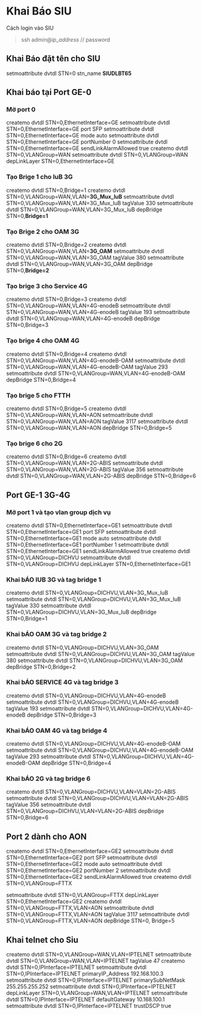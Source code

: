 # Khai Báo SIU
Cách login vào SIU
>ssh admin@*ip_address*
// password
## Khai Báo đặt tên cho SIU
setmoattribute dvtdl STN=0 stn_name **SIUDLBT65**
## Khai báo tại Port GE-0
### Mở port 0
createmo dvtdl STN=0,EthernetInterface=GE
setmoattribute dvtdl STN=0,EthernetInterface=GE port SFP
setmoattribute dvtdl STN=0,EthernetInterface=GE mode auto
setmoattribute dvtdl STN=0,EthernetInterface=GE portNumber 0
setmoattribute dvtdl STN=0,EthernetInterface=GE sendLinkAlarmAllowed true
createmo dvtdl STN=0,VLANGroup=WAN
setmoattribute dvtdl STN=0,VLANGroup=WAN depLinkLayer STN=0,EthernetInterface=GE
### Tạo Brige 1 cho IuB 3G
createmo dvtdl STN=0,Bridge=1
createmo dvtdl STN=0,VLANGroup=WAN,VLAN=**3G_Mux_IuB**
setmoattribute dvtdl STN=0,VLANGroup=WAN,VLAN=3G_Mux_IuB tagValue 330
setmoattribute dvtdl STN=0,VLANGroup=WAN,VLAN=3G_Mux_IuB depBridge STN=0,**Bridge=1**
### Tạo Brige 2 cho OAM 3G
createmo dvtdl STN=0,Bridge=2
createmo dvtdl STN=0,VLANGroup=WAN,VLAN=**3G_OAM**
setmoattribute dvtdl STN=0,VLANGroup=WAN,VLAN=3G_OAM tagValue 380
setmoattribute dvtdl STN=0,VLANGroup=WAN,VLAN=3G_OAM depBridge STN=0,**Bridge=2**
### Tạo brige 3 cho Service 4G
createmo dvtdl STN=0,Bridge=3
createmo dvtdl STN=0,VLANGroup=WAN,VLAN=4G-enodeB
setmoattribute dvtdl STN=0,VLANGroup=WAN,VLAN=4G-enodeB tagValue 193
setmoattribute dvtdl STN=0,VLANGroup=WAN,VLAN=4G-enodeB depBridge STN=0,Bridge=3
### Tạo brige 4 cho OAM 4G
createmo dvtdl STN=0,Bridge=4
createmo dvtdl STN=0,VLANGroup=WAN,VLAN=4G-enodeB-OAM
setmoattribute dvtdl STN=0,VLANGroup=WAN,VLAN=4G-enodeB-OAM tagValue 293
setmoattribute dvtdl STN=0,VLANGroup=WAN,VLAN=4G-enodeB-OAM depBridge STN=0,Bridge=4
### Tạo brige 5 cho FTTH
createmo dvtdl STN=0,Bridge=5
createmo dvtdl STN=0,VLANGroup=WAN,VLAN=AON
setmoattribute dvtdl STN=0,VLANGroup=WAN,VLAN=AON tagValue 3117
setmoattribute dvtdl STN=0,VLANGroup=WAN,VLAN=AON depBridge STN=0,Bridge=5
### Tạo brige 6 cho 2G
createmo dvtdl STN=0,Bridge=6
createmo dvtdl STN=0,VLANGroup=WAN,VLAN=2G-ABIS
setmoattribute dvtdl STN=0,VLANGroup=WAN,VLAN=2G-ABIS tagValue 356
setmoattribute dvtdl STN=0,VLANGroup=WAN,VLAN=2G-ABIS depBridge STN=0,Bridge=6

## Port GE-1 3G-4G
### Mở port 1 và tạo vlan group dịch vụ
createmo dvtdl STN=0,EthernetInterface=GE1
setmoattribute dvtdl STN=0,EthernetInterface=GE1 port SFP
setmoattribute dvtdl STN=0,EthernetInterface=GE1 mode auto
setmoattribute dvtdl STN=0,EthernetInterface=GE1 portNumber 1
setmoattribute dvtdl STN=0,EthernetInterface=GE1 sendLinkAlarmAllowed true
createmo dvtdl STN=0,VLANGroup=DICHVU
setmoattribute dvtdl STN=0,VLANGroup=DICHVU depLinkLayer STN=0,EthernetInterface=GE1
### Khai bÁO IUB 3G và tag bridge 1
createmo dvtdl STN=0,VLANGroup=DICHVU,VLAN=3G_Mux_IuB
setmoattribute dvtdl STN=0,VLANGroup=DICHVU,VLAN=3G_Mux_IuB tagValue 330
setmoattribute dvtdl STN=0,VLANGroup=DICHVU,VLAN=3G_Mux_IuB depBridge STN=0,Bridge=1
### Khai bÁO OAM 3G và tag bridge 2
createmo dvtdl STN=0,VLANGroup=DICHVU,VLAN=3G_OAM
setmoattribute dvtdl STN=0,VLANGroup=DICHVU,VLAN=3G_OAM tagValue 380
setmoattribute dvtdl STN=0,VLANGroup=DICHVU,VLAN=3G_OAM depBridge STN=0,Bridge=2

### Khai bÁO SERVICE 4G và tag bridge 3
createmo dvtdl STN=0,VLANGroup=DICHVU,VLAN=4G-enodeB
setmoattribute dvtdl STN=0,VLANGroup=DICHVU,VLAN=4G-enodeB tagValue 193
setmoattribute dvtdl STN=0,VLANGroup=DICHVU,VLAN=4G-enodeB depBridge STN=0,Bridge=3

### Khai bÁO OAM 4G và tag bridge 4
createmo dvtdl STN=0,VLANGroup=DICHVU,VLAN=4G-enodeB-OAM
setmoattribute dvtdl STN=0,VLANGroup=DICHVU,VLAN=4G-enodeB-OAM tagValue 293
setmoattribute dvtdl STN=0,VLANGroup=DICHVU,VLAN=4G-enodeB-OAM depBridge STN=0,Bridge=4
### Khai bÁO 2G và tag bridge 6
createmo dvtdl STN=0,VLANGroup=DICHVU,VLAN=VLAN=2G-ABIS
setmoattribute dvtdl STN=0,VLANGroup=DICHVU,VLAN=VLAN=2G-ABIS tagValue 356
setmoattribute dvtdl STN=0,VLANGroup=DICHVU,VLAN=VLAN=2G-ABIS depBridge STN=0,Bridge=6
## Port 2 dành cho AON
createmo dvtdl STN=0,EthernetInterface=GE2
setmoattribute dvtdl STN=0,EthernetInterface=GE2 port SFP
setmoattribute dvtdl STN=0,EthernetInterface=GE2 mode auto
setmoattribute dvtdl STN=0,EthernetInterface=GE2 portNumber 2
setmoattribute dvtdl STN=0,EthernetInterface=GE2 sendLinkAlarmAllowed true
createmo dvtdl STN=0,VLANGroup=FTTX

setmoattribute dvtdl STN=0,VLANGroup=FTTX depLinkLayer STN=0,EthernetInterface=GE2
createmo dvtdl STN=0,VLANGroup=FTTX,VLAN=AON
setmoattribute dvtdl STN=0,VLANGroup=FTTX,VLAN=AON tagValue 3117
setmoattribute dvtdl STN=0,VLANGroup=FTTX,VLAN=AON depBridge STN=0, Bridge=5
## Khai telnet cho Siu
createmo dvtdl STN=0,VLANGroup=WAN,VLAN=IPTELNET
setmoattribute dvtdl STN=0,VLANGroup=WAN,VLAN=IPTELNET tagValue 47
createmo dvtdl STN=0,IPInterface=IPTELNET
setmoattribute dvtdl STN=0,IPInterface=IPTELNET primaryIP_Address 192.168.100.3
setmoattribute dvtdl STN=0,IPInterface=IPTELNET primarySubNetMask 255.255.255.252
setmoattribute dvtdl STN=0,IPInterface=IPTELNET depLinkLayer STN=0,VLANGroup=WAN,VLAN=IPTELNET
setmoattribute dvtdl STN=0,IPInterface=IPTELNET defaultGateway 10.168.100.1
setmoattribute dvtdl STN=0,IPInterface=IPTELNET trustDSCP true
